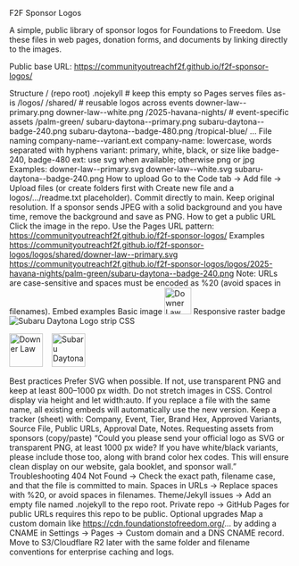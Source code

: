 F2F Sponsor Logos

A simple, public library of sponsor logos for Foundations to Freedom.
Use these files in web pages, donation forms, and documents by linking directly to the images.

Public base URL:
https://communityoutreachf2f.github.io/f2f-sponsor-logos/

Structure
/ (repo root)
  .nojekyll              # keep this empty so Pages serves files as-is
  /logos/
    /shared/             # reusable logos across events
      downer-law--primary.png
      downer-law--white.png
    /2025-havana-nights/ # event-specific assets
      /palm-green/
        subaru-daytona--primary.png
        subaru-daytona--badge-240.png
        subaru-daytona--badge-480.png
      /tropical-blue/
        ...
File naming
company-name--variant.ext
company-name: lowercase, words separated with hyphens
variant: primary, white, black, or size like badge-240, badge-480
ext: use svg when available; otherwise png or jpg
Examples:
downer-law--primary.svg
downer-law--white.svg
subaru-daytona--badge-240.png
How to upload
Go to the Code tab → Add file → Upload files (or create folders first with Create new file and a logos/.../readme.txt placeholder).
Commit directly to main.
Keep original resolution. If a sponsor sends JPEG with a solid background and you have time, remove the background and save as PNG.
How to get a public URL
Click the image in the repo.
Use the Pages URL pattern:
https://communityoutreachf2f.github.io/f2f-sponsor-logos/<path-and-filename>
Examples
https://communityoutreachf2f.github.io/f2f-sponsor-logos/logos/shared/downer-law--primary.svg
https://communityoutreachf2f.github.io/f2f-sponsor-logos/logos/2025-havana-nights/palm-green/subaru-daytona--badge-240.png
Note: URLs are case-sensitive and spaces must be encoded as %20 (avoid spaces in filenames).
Embed examples
Basic image
<img src="https://communityoutreachf2f.github.io/f2f-sponsor-logos/logos/shared/downer-law--primary.svg"
     alt="Downer Law" loading="lazy" decoding="async" style="height:48px; width:auto;">
Responsive raster badge
<img
  src="https://communityoutreachf2f.github.io/f2f-sponsor-logos/logos/2025-havana-nights/palm-green/subaru-daytona--badge-240.png"
  srcset="
    https://communityoutreachf2f.github.io/f2f-sponsor-logos/logos/2025-havana-nights/palm-green/subaru-daytona--badge-480.png 480w,
    https://communityoutreachf2f.github.io/f2f-sponsor-logos/logos/2025-havana-nights/palm-green/subaru-daytona--badge-240.png 240w"
  sizes="(min-width:900px) 240px, 160px"
  alt="Subaru Daytona" loading="lazy" decoding="async" style="height:auto;">
Logo strip CSS
<ul class="sponsor-logos">
  <li><img src="https://communityoutreachf2f.github.io/f2f-sponsor-logos/logos/shared/downer-law--primary.svg" alt="Downer Law"></li>
  <li><img src="https://communityoutreachf2f.github.io/f2f-sponsor-logos/logos/2025-havana-nights/palm-green/subaru-daytona--primary.png" alt="Subaru Daytona"></li>
</ul>

<style>
.sponsor-logos {display:flex; flex-wrap:wrap; gap:16px; align-items:center; margin:0; padding:0; list-style:none;}
.sponsor-logos img {height:48px; width:auto; object-fit:contain;}
@media (min-width: 900px) {.sponsor-logos img {height:60px;}}
</style>
Best practices
Prefer SVG when possible. If not, use transparent PNG and keep at least 800–1000 px width.
Do not stretch images in CSS. Control display via height and let width:auto.
If you replace a file with the same name, all existing embeds will automatically use the new version.
Keep a tracker (sheet) with: Company, Event, Tier, Brand Hex, Approved Variants, Source File, Public URLs, Approval Date, Notes.
Requesting assets from sponsors (copy/paste)
“Could you please send your official logo as SVG or transparent PNG, at least 1000 px wide? If you have white/black variants, please include those too, along with brand color hex codes. This will ensure clean display on our website, gala booklet, and sponsor wall.”
Troubleshooting
404 Not Found → Check the exact path, filename case, and that the file is committed to main.
Spaces in URLs → Replace spaces with %20, or avoid spaces in filenames.
Theme/Jekyll issues → Add an empty file named .nojekyll to the repo root.
Private repo → GitHub Pages for public URLs requires this repo to be public.
Optional upgrades
Map a custom domain like https://cdn.foundationstofreedom.org/... by adding a CNAME in Settings → Pages → Custom domain and a DNS CNAME record.
Move to S3/Cloudflare R2 later with the same folder and filename conventions for enterprise caching and logs.
